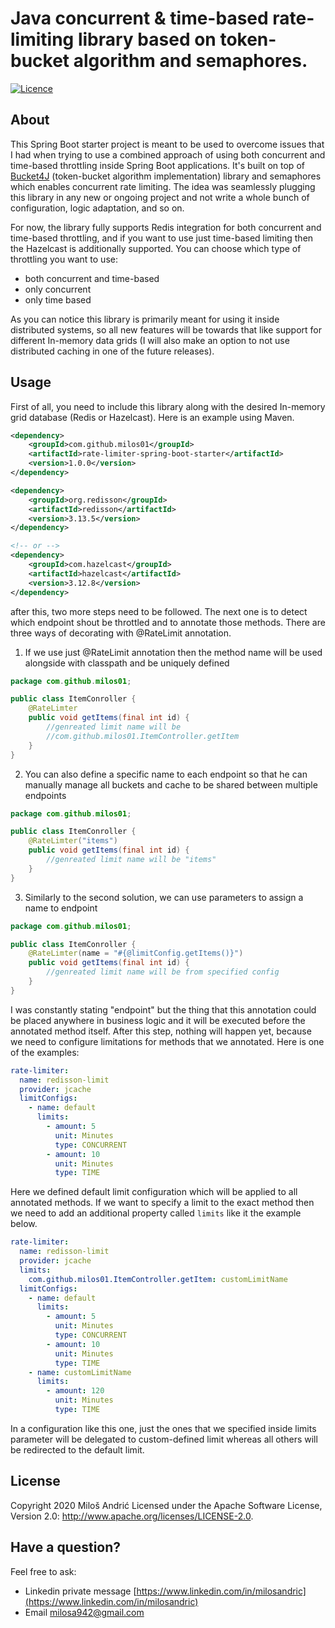 

# Java concurrent & time-based rate-limiting library based on token-bucket algorithm and  semaphores.

[![Licence](https://img.shields.io/hexpm/l/plug.svg)](https://github.com/milos01/rate-limter-spring-boot-starter/blob/main/LICENSE)
## About
This Spring Boot starter project is meant to be used to overcome issues that I had when trying to use a combined approach of using both concurrent and time-based throttling inside Spring Boot applications. It's built on top of [Bucket4J](https://github.com/vladimir-bukhtoyarov/bucket4j)  (token-bucket algorithm implementation) library and semaphores which enables concurrent rate limiting. The idea was seamlessly plugging this library in any new or ongoing project and not write a whole bunch of configuration, logic adaptation, and so on. 

For now, the library fully supports Redis integration for both concurrent and time-based throttling, and if you want to use just time-based limiting then the Hazelcast is additionally supported. You can choose which type of throttling you want to use: 
*  both concurrent and time-based 
*  only concurrent 
*  only time based

As you can notice this library is primarily meant for using it inside distributed systems, so all new features will be towards that like support for different In-memory data grids (I will also make an option to not use distributed caching in one of the future releases).

## Usage
First of all, you need to include this library along with the desired In-memory grid database (Redis or Hazelcast). Here is an example using Maven.

```xml
<dependency>
    <groupId>com.github.milos01</groupId>
    <artifactId>rate-limiter-spring-boot-starter</artifactId>
    <version>1.0.0</version>
</dependency>

<dependency>  
	<groupId>org.redisson</groupId>  
	<artifactId>redisson</artifactId>  
	<version>3.13.5</version>  
</dependency>

<!-- or -->
<dependency>  
	<groupId>com.hazelcast</groupId>  
	<artifactId>hazelcast</artifactId>  
	<version>3.12.8</version>  
</dependency>
``` 
after this, two more steps need to be followed. The next one is to detect which endpoint shout be throttled and to annotate those methods. There are three ways of decorating with @RateLimit annotation.

 1. If we use just @RateLimit annotation then the method name will be used alongside with classpath and be uniquely defined

```java
package com.github.milos01;

public class ItemConroller {
	@RateLimter
	public void getItems(final int id) {
		//genreated limit name will be
		//com.github.milos01.ItemController.getItem
	}
}
```
 2. You can also define a specific name to each endpoint so that he can manually manage all buckets and cache to be shared between multiple endpoints
```java
package com.github.milos01;

public class ItemConroller {
	@RateLimter("items")
	public void getItems(final int id) {
		//genreated limit name will be "items"
	}
}
```
 3. Similarly to the second solution, we can use parameters to assign a name to endpoint
```java
package com.github.milos01;

public class ItemConroller {
	@RateLimter(name = "#{@limitConfig.getItems()}")
	public void getItems(final int id) {
		//genreated limit name will be from specified config 
	}
}
```
I was constantly stating "endpoint" but the thing that this annotation could be placed anywhere in business logic and it will be executed before the annotated method itself. After this step, nothing will happen yet, because we need to configure limitations for methods that we annotated. Here is one of the examples:

```yaml
rate-limiter:  
  name: redisson-limit  
  provider: jcache 
  limitConfigs:  
    - name: default
      limits:  
        - amount: 5  
          unit: Minutes  
          type: CONCURRENT  
        - amount: 10  
          unit: Minutes  
          type: TIME
```
Here we defined default limit configuration which will be applied to all annotated methods. If we want to specify a limit to the exact method then we need to add an additional property called ```limits``` like it the example below.

```yaml
rate-limiter:  
  name: redisson-limit  
  provider: jcache
  limits:
    com.github.milos01.ItemController.getItem: customLimitName 
  limitConfigs:  
    - name: default
      limits:  
        - amount: 5  
          unit: Minutes  
          type: CONCURRENT  
        - amount: 10  
          unit: Minutes  
          type: TIME
    - name: customLimitName
      limits:
        - amount: 120  
          unit: Minutes  
          type: TIME
```
In a configuration like this one, just the ones that we specified inside limits parameter will be delegated to custom-defined limit whereas all others will be redirected to the default limit.
## License
Copyright 2020 Miloš Andrić
Licensed under the Apache Software License, Version 2.0: <http://www.apache.org/licenses/LICENSE-2.0>.

## Have a question?
Feel free to ask:
* Linkedin private message [https://www.linkedin.com/in/milosandric](https://www.linkedin.com/in/milosandric)
* Email milosa942@gmail.com